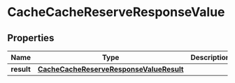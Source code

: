 

# CacheCacheReserveResponseValue


## Properties

| Name | Type | Description | Notes |
|------------ | ------------- | ------------- | -------------|
|**result** | [**CacheCacheReserveResponseValueResult**](CacheCacheReserveResponseValueResult.md) |  |  [optional] |



